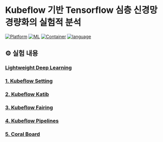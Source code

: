 # Kubeflow 기반 Tensorflow 심층 신경망 경량화의 실험적 분석

 [![Platform](https://img.shields.io/badge/Platform-Kubeflow-blue?logo=Kubeflow)](https://www.kubeflow.org/) [![ML](https://img.shields.io/badge/ML-tensorflow-orange?logo=tensorflow)](https://www.tensorflow.org/?hl=ko) [![Container](https://img.shields.io/badge/language-Docker-red?logo=docker)](https://www.docker.com/) [![language](https://img.shields.io/badge/language-Python-green?logo=python)](https://www.python.org/) 

## ⚙ 실험 내용
### [Lightweight Deep Learning](https://github.com/Juyoung4/tensorflow_api/tree/master/Lightweight%20Deep%20Learning)

### [1. Kubeflow Setting](https://github.com/Juyoung4/tensorflow_api/tree/master/Lightweight%20Deep%20Learning)

###  [2. Kubeflow Katib](https://github.com/Juyoung4/tensorflow_api/tree/master/Lightweight%20Deep%20Learning)

###  [3. Kubeflow Fairing](https://github.com/Juyoung4/tensorflow_api/tree/master/Lightweight%20Deep%20Learning)

###  [4. Kubeflow Pipelines](https://github.com/Juyoung4/tensorflow_api/tree/master/Lightweight%20Deep%20Learning)

###  [5. Coral Board](https://github.com/Juyoung4/tensorflow_api/tree/master/Lightweight%20Deep%20Learning)
